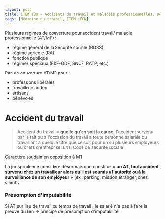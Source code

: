 ```yaml
---
layout: post
title: ITEM 180 - Accidents du travail et maladies professionnelles. Définitions et enjeux
tags: [Médecine du travail, ITEM iECN]
---
```


Plusieurs régimes  de couverture pour accident travail/ maladie professionnelle (AT/MP) :
- régime général de la Sécurité sociale (RGSS)
- régime agricole (RA)
- fonction publique
- régimes spéciaux (EDF-GDF, SNCF, RATP, etc.)

Pas de couverture AT/MP pour :
- professions libérales
- travailleurs indep
- artisans
- bénévoles

# Accident  du travail

> Accident du travail = **quelle qu'en soit la cause**, l'accident survenu par le fait ou à l'occasion du travail à toute personne salariée ou travaillant à quelque titre que ce soit pour un ou plusieurs employeurs ou
chefs d'entreprise. L411 Code de sécurité sociale

Caractère soudain en opposition à MT

La jurisprudence considère désormais que constitue « **un AT, tout accident survenu chez un travailleur alors qu'il est soumis à l'autorité ou à la surveillance de son employeur** » (ex : parking, mission étranger, chez client).

### Présomption d'imputabilité

Si AT sur lieu de travail ou temps de travail : le salarié n'a pas à faire la preuve du lien -> principe de présomption d'imputabilité
